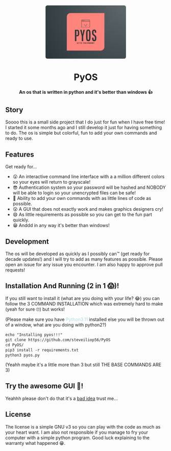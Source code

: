 <h1 align="center">
  <a href="https://github.com/steveiliop56/PyOS"><img src="logo.png" alt="A pythos os better than windows " height="50%" width="50%"></a>
  <br>
  <br>
  PyOS
  <br>
</h1>

<h4 align="center">An os that is written in python and it's better than windows 👍</h4>

## Story

Soooo this is a small side project that I do just for fun when I have free time! I started it some months ago and I still develop it just for having something to do. The os is simple but colorful, fun to add your own commands and ready to use.

## Features

Get ready for...

- 😮 An interactive command line interface with a a million different colors so your eyes will return to grayscale!
- 😎 Authentication system so your password will be hashed and NOBODY will be able to login so your unencrypted files can be safe!
- 🤑 Ability to add your own commands with as little lines of code as possible.
- 😲 A GUI that does not exactly work and makes graphics designers cry!
- 😄 As little requirements as possible so you can get to the fun part quickly.
- 😁 Anddd in any way it's better than windows!

## Development 

The os will be developed as quickly as I possibly can™ (get ready for decade updates!) and I will try to add as many features as possible. Please open an issue for any issue you encounter. I am also happy to approve pull requests!

## Installation And Running (2 in 1 😱)!

If you still want to install it (what are you doing with your life? 😂) you can follow the 3 COMMAND INSTALLATION which was extremely hard to make (yeah for sure 🙄) but works!

(Please make sure you have <span style="color:lightblue">Python3.11</span> installed else you will be thrown out of a window, what are you doing with python2?)

```shell
echo "Installing pyos!!!"
git clone https://github.com/steveiliop56/PyOS
cd PyOS/
pip3 install -r requirements.txt
python3 pyos.py
```

(Yeahh maybe it's a little more than 3 but still THE BASE COMMANDS ARE 3)

## Try the awesome GUI 🤩!

Yeahhh please don't do that it's a [bad idea](GUI.md) trust me... 

## License

The license is a simple GNU v3 so you can play with the code as much as your heart want. I am also not responsible if you manage to fry your computer with a simple python program. Good luck explaining to the warranty what happened 😁.
